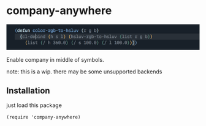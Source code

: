 # company-anywhere

![screencast](./screencast.gif)

Enable company in middle of symbols.

note: this is a wip. there may be some unsupported backends

## Installation

just load this package

```emacs-lisp
(require 'company-anywhere)
```
